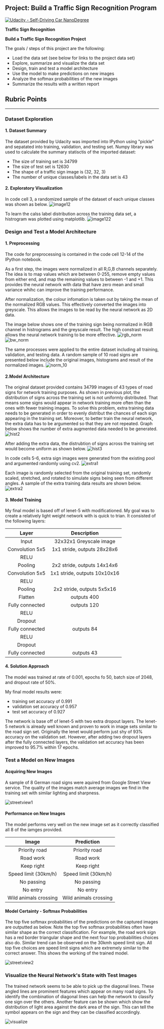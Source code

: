 ## Project: Build a Traffic Sign Recognition Program
[![Udacity - Self-Driving Car NanoDegree](https://s3.amazonaws.com/udacity-sdc/github/shield-carnd.svg)](http://www.udacity.com/drive)

**Traffic Sign Recognition**

**Build a Traffic Sign Recognition Project**

The goals / steps of this project are the following:
* Load the data set (see below for links to the project data set)
* Explore, summarize and visualize the data set
* Design, train and test a model architecture
* Use the model to make predictions on new images
* Analyze the softmax probabilities of the new images
* Summarize the results with a written report


[//]: # (Image References)
[image12]: ./writeup/1_2.png "Randomized Sample"
[image122]: ./writeup/1_2_2.png "Label Distribution"
[image123]: ./writeup/1_2_3.png "Extra Data"
[rgb_norm]: ./writeup/rgb_norm.png
[bw_norm]: ./writeup/bw_norm.png
[norm_10]: ./writeup/norm10.png
[hist2]: ./writeup/hist2.png 
[hist3]: ./writeup/hist3.png 
[extra1]: ./writeup/extra1.png
[extra2]: ./writeup/extra2.png 
[streetview1]: ./writeup/streetview1.png 
[streetview2]: ./writeup/streetview2.png 
[visualize]: ./writeup/visualize.png 

## Rubric Points
---
### Dataset Exploration
#### 1. Dataset Summary
The dataset provided by Udacity was imported into IPython using "pickle" and sepatated into training, validation, and testing set. 
Numpy library was used to calculate the summary statisctis of the imported dataset:
* The size of training set is 34799
* The size of test set is 12630
* The shape of a traffic sign image is (32, 32, 3)
* The number of unique classes/labels in the data set is 43

#### 2. Exploratory Visualization
In code cell 3, a randomized sample of the dataset of each unique classes was shown as below.
![image12]

To learn the calss label distribution across the training data set, a histrogram was plotted using matplotlib.
![image122]


### Design and Test a Model Architecture
#### 1. Preprocessing
The code for preprocessing is contained in the code cell 12-14 of the IPython notebook.

As a first step, the images were normalized in all R,G,B channels separately. The idea is to map values which are between 0-255, remove empty values from either end, and map the remaining values to between -1 and +1. This provides the neural network with data that have zero mean and small variance whihc can improve the training performance.

After normalization, the colour infomation is taken out by taking the mean of the normalized RGB values. This effectively converted the images into greyscale. This allows the images to be read by the neural network as 2D data.

The image below shows one of the training sign being normalized in RGB channel in histrograms and the greyscale result. The high constrast result allows the neural network training to be more effective.
![rgb_norm]
![bw_norm]

The same processes were applied to the entire dataset including all training, validation, and testing data. A random sample of 10 road signs are presented below include the original images, histograms and result of the normalized images.
![norm_10]

#### 2.Model Architecture
The original dataset provided contains 34799 images of 43 types of road signs for network training purposes. As shown in previous plot, the distribution of signs across the training set is not uniformly distributed. That means some signs would appear in network training more often than the ones with fewer training images. To solve this problem, extra training data needs to be generated in order to evenly distribut the chances of each sign appearing in the training set. Moreover, to better train the neural network, the extra data has to be argumented so that they are not repeated. Graph below shows the number of extra augmented data needed to be generated.
![hist2]

After adding the extra data, the distrubtion of signs across the training set would become uniform as shown below.
![hist3]

In code cells 5-6, extra sign images were generated from the existing pool and argumented randomly using cv2. 
![extra1]

Each image is randomly selected from the original training set, randomly scaled, stretched, and rotated to simulate signs being seen from different angles. A sample of the extra training data results are shown below.
![extra2]



#### 3. Model Training

My final model is based off of lenet-5 with modificationed. My goal was to create a relatively light weight network with is quick to trian. It consisted of the following layers:

| Layer         		|     Description	        					| 
|:---------------------:|:---------------------------------------------:| 
| Input         		| 32x32x1 Greyscale image   					| 
| Convolution 5x5     	| 1x1 stride, outputs 28x28x6 					|
| RELU					|												|
| Pooling	   		   	| 2x2 stride, outputs 14x14x6	 				|
| Convolution 5x5	    | 1x1 stride, outputs 10x10x16     				|
| RELU 					| 		      									|
| Pooling				| 2x2 stride, outputs 5x5x16					|
| Flatten				| outputs 400									|
| Fully connected		| outputs 120									|
| RELU 					| 		      									|
| Dropout 				| 		      									|
| Fully connected		| outputs 84									|
| RELU 					| 		      									|
| Dropout 				| 		      									|
| Fully connected		| outputs 43									|


#### 4. Solution Approach
The model was trained at rate of 0.001, epochs fo 50, batch size of 2048, and dropout rate of 50%.

My final model results were:
* training set accuracy of 0.991
* validation set accuracy of 0.957
* test set accuracy of 0.927

The network is base off of lenet-5 with two extra dropout layers. The lenet-5 network is already well known and proven to work in image sets similar to the road sign set. Originally the lenet would perform just shy of 93% accuracy on the validation set. However, after adding two dropout layers after the fully connected layers, the validation set accuracy has been improved to 95.7% within 17 epochs. 



### Test a Model on New Images

#### Acquiring New Images

A sample of 8 German road signs were aquired from Google Street View service. The quality of the images match average images we find in the training set with similar lighting and sharpness. 

![streetview1]



#### Performance on New Images

The model performs very well on the new image set as it correctly classified all 8 of the iamges provided.

| Image			        |     Prediction	        | 
|:---------------------:|:-------------------------:| 
| Priority road      	| Priority road  			| 
| Road work    			| Road work 				|
| Keep right			| Keep right				|
| Speed limit (30km/h)  | Speed limit (30km/h)		|
| No passing			| No passing      			|
| No entry				| No entry      			|
| Wild animals crossing	| Wild animals crossing     |



#### Model Certainty - Softmax Probabilities
The top five softmax probabilities of the predictions on the captured images are outputted as below. Note the top five softmax probabilities often have similar shape as the correct classification. For example, the road work sign has a red border triangular shape and the next four top probabilities choices also do. Similar trend can be observed on the 30kmh speed limit sign. All top five choices are speed limit signs which are extremely similar to the correct answer. This shows the working of the trained model.

![streetview2]


### Visualize the Neural Network's State with Test Images
The trained network seems to be able to pick up the diagonal lines. These angled lines are prominent features which appear on many road signs. To identify the combination of diagonal lines can help the network to classify one sign over the others. Another feature can be shown which show the distribution of light area against the dark area of the sign. This can tell the symbol appears on the sign and they can be classified accordingly.

![visualize]

